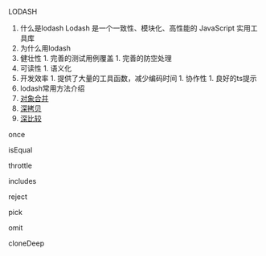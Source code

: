 LODASH

1. 什么是lodash
  Lodash 是一个一致性、模块化、高性能的 JavaScript 实用工具库
1. 为什么用lodash
  1. 健壮性
    1. 完善的测试用例覆盖
    1. 完善的防空处理
  1. 可读性
    1. 语义化
  1. 开发效率
    1. 提供了大量的工具函数，减少编码时间
    1. 协作性
    1. 良好的ts提示
1. lodash常用方法介绍
  1. [对象合并](./merge.js)
  1. [深拷贝](./cloneDeep.js)
  1. [深比较](./isEqual.js)

once

isEqual

throttle

includes

reject

pick

omit

cloneDeep  
